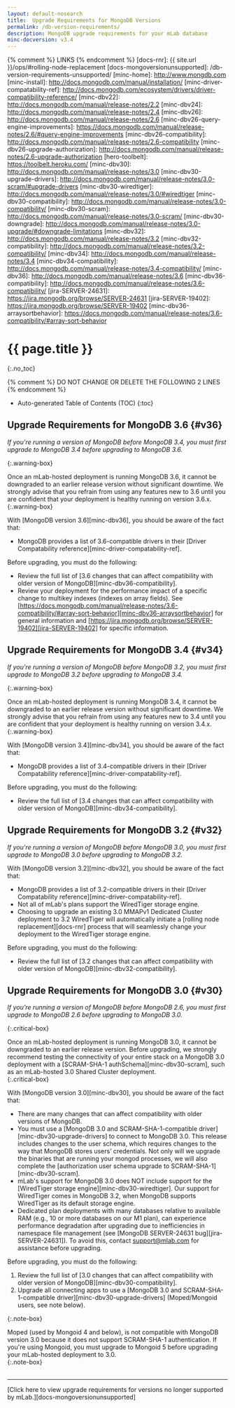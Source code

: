 ```yaml
---
layout: default-nosearch
title:  Upgrade Requirements for MongoDB Versions
permalink: /db-version-requirements/
description: MongoDB upgrade requirements for your mLab database
minc-docversion: v3.4
---
```


{% comment %} LINKS {% endcomment %}
[docs-rnr]:                             {{ site.url }}/ops/#rolling-node-replacement
[docs-mongoversionunsupported]:         /db-version-requirements-unsupported/
[minc-home]:                            http://www.mongdb.com
[minc-install]:                         http://docs.mongodb.com/manual/installation/
[minc-driver-compatability-ref]:        http://docs.mongodb.com/ecosystem/drivers/driver-compatibility-reference/
[minc-dbv22]:                           http://docs.mongodb.com/manual/release-notes/2.2
[minc-dbv24]:                           http://docs.mongodb.com/manual/release-notes/2.4
[minc-dbv26]:                           http://docs.mongodb.com/manual/release-notes/2.6
[minc-dbv26-query-engine-improvements]: https://docs.mongodb.com/manual/release-notes/2.6/#query-engine-improvements
[minc-dbv26-compatibility]:             http://docs.mongodb.com/manual/release-notes/2.6-compatibility
[minc-dbv26-upgrade-authorization]:     http://docs.mongodb.com/manual/release-notes/2.6-upgrade-authorization
[hero-toolbelt]:                        https://toolbelt.heroku.com/
[minc-dbv30]:                           http://docs.mongodb.com/manual/release-notes/3.0
[minc-dbv30-upgrade-drivers]:           http://docs.mongodb.com/manual/release-notes/3.0-scram/#upgrade-drivers
[minc-dbv30-wiredtiger]:                http://docs.mongodb.com/manual/release-notes/3.0/#wiredtiger
[minc-dbv30-compatibility]:             http://docs.mongodb.com/manual/release-notes/3.0-compatibility/
[minc-dbv30-scram]:                     http://docs.mongodb.com/manual/release-notes/3.0-scram/
[minc-dbv30-downgrade]:                 http://docs.mongodb.com/manual/release-notes/3.0-upgrade/#downgrade-limitations
[minc-dbv32]:                           http://docs.mongodb.com/manual/release-notes/3.2
[minc-dbv32-compatibility]:             http://docs.mongodb.com/manual/release-notes/3.2-compatibility/
[minc-dbv34]:                           http://docs.mongodb.com/manual/release-notes/3.4
[minc-dbv34-compatibility]:             http://docs.mongodb.com/manual/release-notes/3.4-compatibility/
[minc-dbv36]:                           http://docs.mongodb.com/manual/release-notes/3.6
[minc-dbv36-compatibility]:             http://docs.mongodb.com/manual/release-notes/3.6-compatibility/
[jira-SERVER-24631]:                    https://jira.mongodb.org/browse/SERVER-24631
[jira-SERVER-19402]:                    https://jira.mongodb.org/browse/SERVER-19402
[minc-dbv36-arraysortbehavior]:         https://docs.mongodb.com/manual/release-notes/3.6-compatibility/#array-sort-behavior

# {{ page.title }}
{:.no_toc}

{% comment %} DO NOT CHANGE OR DELETE THE FOLLOWING 2 LINES {% endcomment %}
* Auto-generated Table of Contents (TOC)
{:toc}

## Upgrade Requirements for MongoDB 3.6 {#v36}

*If you're running a version of MongoDB before MongoDB 3.4, you must first upgrade to MongoDB 3.4 before upgrading to MongoDB 3.6.*

{:.warning-box}
<div markdown="1">
Once an mLab-hosted deployment is running MongoDB 3.6, it cannot be downgraded to an earlier release version without significant downtime. We strongly advise that you refrain from using any features new to 3.6 until you are confident that your deployment is healthy running on version 3.6.x.
</div>
{:.warning-box}

With [MongoDB version 3.6][minc-dbv36], you should be aware of the fact that:

- MongoDB provides a list of 3.6-compatible drivers in their [Driver Compatability reference][minc-driver-compatability-ref].

Before upgrading, you must do the following:

- Review the full list of [3.6 changes that can affect compatibility with older version of MongoDB][minc-dbv36-compatibility].
- Review your deployment for the performance impact of a specific change to multikey indexes (indexes on array fields). See [https://docs.mongodb.com/manual/release-notes/3.6-compatibility/#array-sort-behavior][minc-dbv36-arraysortbehavior] for general information and [https://jira.mongodb.org/browse/SERVER-19402][jira-SERVER-19402] for specific information.

## Upgrade Requirements for MongoDB 3.4 {#v34}

*If you're running a version of MongoDB before MongoDB 3.2, you must first upgrade to MongoDB 3.2 before upgrading to MongoDB 3.4.*

{:.warning-box}
<div markdown="1">
Once an mLab-hosted deployment is running MongoDB 3.4, it cannot be downgraded to an earlier release version without significant downtime. We strongly advise that you refrain from using any features new to 3.4 until you are confident that your deployment is healthy running on version 3.4.x.
</div>
{:.warning-box}

With [MongoDB version 3.4][minc-dbv34], you should be aware of the fact that:

- MongoDB provides a list of 3.4-compatible drivers in their [Driver Compatability reference][minc-driver-compatability-ref].

Before upgrading, you must do the following:

- Review the full list of [3.4 changes that can affect compatibility with older version of MongoDB][minc-dbv34-compatibility].

## Upgrade Requirements for MongoDB 3.2 {#v32}

*If you're running a version of MongoDB before MongoDB 3.0, you must first upgrade to MongoDB 3.0 before upgrading to MongoDB 3.2.*

With [MongoDB version 3.2][minc-dbv32], you should be aware of the fact that:

- MongoDB provides a list of 3.2-compatible drivers in their [Driver Compatability reference][minc-driver-compatability-ref].
- Not all of mLab's plans support the WiredTiger storage engine.
- Choosing to upgrade an existing 3.0 MMAPv1 Dedicated Cluster deployment to 3.2 WiredTiger will automatically initiate a [rolling node replacement][docs-rnr] process that will seamlessly change your deployment to the WiredTiger storage engine.

Before upgrading, you must do the following:

- Review the full list of [3.2 changes that can affect compatibility with older version of MongoDB][minc-dbv32-compatibility].

## Upgrade Requirements for MongoDB 3.0 {#v30}

*If you’re running a version of MongoDB before MongoDB 2.6, you must first upgrade to MongoDB 2.6 before upgrading to MongoDB 3.0.*

{:.critical-box}
<div markdown="1">
Once an mLab-hosted deployment is running MongoDB 3.0, it cannot be downgraded to an earlier release version. Before upgrading, we strongly recommend testing the connectivity of your entire stack on a MongoDB 3.0 deployment with a [SCRAM-SHA-1 authSchema][minc-dbv30-scram], such as an mLab-hosted 3.0 Shared Cluster deployment.
</div>
{:.critical-box}

With [MongoDB version 3.0][minc-dbv30], you should be aware of the fact that:

- There are many changes that can affect compatibility with older versions of MongoDB.
- You must use a [MongoDB 3.0 and SCRAM-SHA-1-compatible driver][minc-dbv30-upgrade-drivers] to connect to MongoDB 3.0. This release includes changes to the user schema, which requires changes to the way that MongoDB stores users’ credentials. Not only will we upgrade the binaries that are running your mongod processes, we will also complete the [authorization user schema upgrade to SCRAM-SHA-1][minc-dbv30-scram].
- mLab's support for MongoDB 3.0 does NOT include support for the [WiredTiger storage engine][minc-dbv30-wiredtiger]. Our support for WiredTiger comes in MongoDB 3.2, when MongoDB supports WiredTiger as its default storage engine.
- Dedicated plan deployments with many databases relative to available RAM (e.g., 10 or more databases on our M1 plan), can experience performance degradation after upgrading due to inefficiencies in namespace file management (see [MongoDB SERVER-24631 bug][jira-SERVER-24631]). To avoid this, contact <support@mlab.com> for assistance before upgrading. 

Before upgrading, you must do the following:

1. Review the full list of [3.0 changes that can affect compatibility with older version of MongoDB][minc-dbv30-compatibility].
1. Upgrade all connecting apps to use a [MongoDB 3.0 and SCRAM-SHA-1-compatible driver][minc-dbv30-upgrade-drivers] (Moped/Mongoid users, see note below).

{:.note-box}
<div markdown="1">
Moped (used by Mongoid 4 and below), is not compatible with MongoDB version 3.0 because it does not support SCRAM-SHA-1 authentication. If you're using Mongoid, you must upgrade to Mongoid 5 before upgrading your mLab-hosted deployment to 3.0.
</div>
{:.note-box}

<br>
<br>

-----------

[Click here to view upgrade requirements for versions no longer supported by mLab.][docs-mongoversionunsupported]

